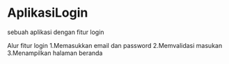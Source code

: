 # AplikasiLogin
sebuah aplikasi dengan fitur login 

Alur fitur login
1.Memasukkan email dan password
2.Memvalidasi masukan 
3.Menampilkan halaman beranda 
